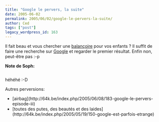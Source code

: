 ```yaml
---
title: "Google le pervers, la suite"
date: 2005-06-02
permalink: 2005/06/02/google-le-pervers-la-suite/
author: Ced
tags: ["post"]
legacy_wordpress_id: 163
---
```


Il fait beau et vous chercher une [balançoire](http://www.google.fr/search?q=balancoire) pour vos enfants&nbsp;? Il suffit de faire une recherche sur [Google](http://www.google.fr/search?q=balancoire) et regarder le premier résultat. Enfin non, peut-être pas :-p

<!-- excerpt -->

__Note de Soph:__

<img src="https://64k.be/wp-content/uploads/2006/general/bal.jpg" alt="" />

héhéhé :-D

Autres perversions:

 <ul> <li>[airbag](http://64k.be/index.php/2005/06/08/183-google-le-pervers-episode-iii)</li> <li>[toutes des putes, des beautés et des laides](http://64k.be/index.php/2005/05/19/150-google-est-parfois-etrange)</li> </ul>
